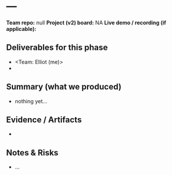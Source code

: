 # <Capstone Milestone Title> — <capstone-key>

**Team repo:** null 
**Project (v2) board:** NA 
**Live demo / recording (if applicable):** 

## Deliverables for this phase
- <Team: Elliot (me)>
- <Idea summary>

## Summary (what we produced)
- nothing yet...

## Evidence / Artifacts
- 

## Notes & Risks
- …
